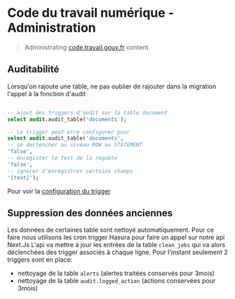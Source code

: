 # Code du travail numérique - Administration

> Administrating [code.travail.gouv.fr](https://code.travail.gouv.fr) content.

## Auditabilité

Lorsqu'on rajoute une table, ne pas oublier de rajouter dans la migration l'appel à la fonction d'audit

```sql

-- ajout des triggers d'audit sur la table document
select audit.audit_table('documents');

-- Le trigger peut etre configurer pour
select audit.audit_table('documents',
-- se declencher au niveau ROW ou STATEMENT
'false',
-- enregister le text de la requète
'false',
-- ignorer d'enregistrer certains champs
'{text}');
```

Pour voir la [configuration du trigger](targets/hasura/migrations/1613474820206_audit_trigger/up.sql)

## Suppression des données anciennes

Les données de certaines table sont nettoyé automatiquement.
Pour ce faire nous utilisons les cron trigger Hasura pour faire un appel sur notre api Next.Js
L'api va mettre à jour les entrées de la table `clean_jobs` qui va alors déclenchées des trigger associés à chaque ligne.
Pour l'instant seulement 2 triggers sont en place:

- nettoyage de la table `alerts` (alertes traitées conservés pour 3mois)
- nettoyage de la table `audit.logged_action` (actions conservées pour 3mois)
